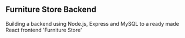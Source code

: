 ## Furniture Store Backend

Building a backend using Node.js, Express and MySQL to a ready made React frontend 'Furniture Store'
